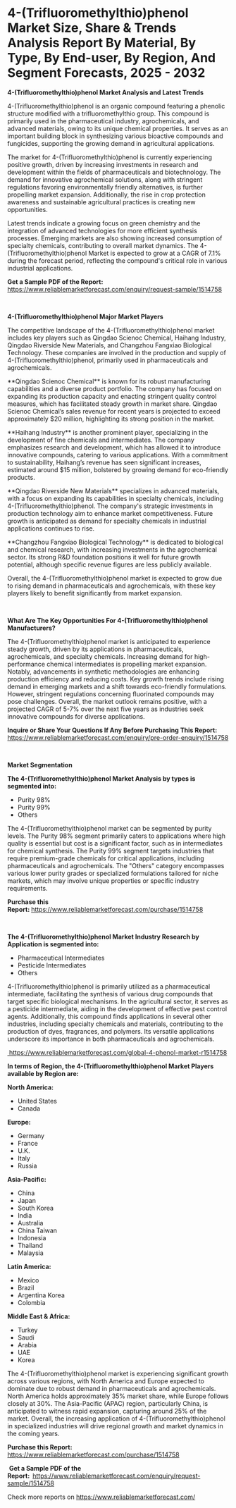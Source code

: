 <p><h1>4-(Trifluoromethylthio)phenol Market Size, Share & Trends Analysis Report By Material, By Type, By End-user, By Region, And Segment Forecasts, 2025 - 2032</h1></p><p><strong>4-(Trifluoromethylthio)phenol Market Analysis and Latest Trends</strong></p>
<p><p>4-(Trifluoromethylthio)phenol is an organic compound featuring a phenolic structure modified with a trifluoromethylthio group. This compound is primarily used in the pharmaceutical industry, agrochemicals, and advanced materials, owing to its unique chemical properties. It serves as an important building block in synthesizing various bioactive compounds and fungicides, supporting the growing demand in agricultural applications.</p><p>The market for 4-(Trifluoromethylthio)phenol is currently experiencing positive growth, driven by increasing investments in research and development within the fields of pharmaceuticals and biotechnology. The demand for innovative agrochemical solutions, along with stringent regulations favoring environmentally friendly alternatives, is further propelling market expansion. Additionally, the rise in crop protection awareness and sustainable agricultural practices is creating new opportunities.</p><p>Latest trends indicate a growing focus on green chemistry and the integration of advanced technologies for more efficient synthesis processes. Emerging markets are also showing increased consumption of specialty chemicals, contributing to overall market dynamics. The 4-(Trifluoromethylthio)phenol Market is expected to grow at a CAGR of 7.1% during the forecast period, reflecting the compound's critical role in various industrial applications.</p></p>
<p><strong>Get a Sample PDF of the Report:&nbsp;</strong> <a href="https://www.reliablemarketforecast.com/enquiry/request-sample/1514758?utm_campaign=1170&utm_medium=2&utm_source=Github&utm_content=ia&utm_term=17012025&utm_id=4-trifluoromethylthiophenol">https://www.reliablemarketforecast.com/enquiry/request-sample/1514758</a></p>
<p>&nbsp;</p>
<p><strong>4-(Trifluoromethylthio)phenol Major Market Players</strong></p>
<p><p>The competitive landscape of the 4-(Trifluoromethylthio)phenol market includes key players such as Qingdao Scienoc Chemical, Haihang Industry, Qingdao Riverside New Materials, and Changzhou Fangxiao Biological Technology. These companies are involved in the production and supply of 4-(Trifluoromethylthio)phenol, primarily used in pharmaceuticals and agrochemicals.</p><p>**Qingdao Scienoc Chemical** is known for its robust manufacturing capabilities and a diverse product portfolio. The company has focused on expanding its production capacity and enacting stringent quality control measures, which has facilitated steady growth in market share. Qingdao Scienoc Chemical’s sales revenue for recent years is projected to exceed approximately $20 million, highlighting its strong position in the market.</p><p>**Haihang Industry** is another prominent player, specializing in the development of fine chemicals and intermediates. The company emphasizes research and development, which has allowed it to introduce innovative compounds, catering to various applications. With a commitment to sustainability, Haihang’s revenue has seen significant increases, estimated around $15 million, bolstered by growing demand for eco-friendly products.</p><p>**Qingdao Riverside New Materials** specializes in advanced materials, with a focus on expanding its capabilities in specialty chemicals, including 4-(Trifluoromethylthio)phenol. The company's strategic investments in production technology aim to enhance market competitiveness. Future growth is anticipated as demand for specialty chemicals in industrial applications continues to rise.</p><p>**Changzhou Fangxiao Biological Technology** is dedicated to biological and chemical research, with increasing investments in the agrochemical sector. Its strong R&D foundation positions it well for future growth potential, although specific revenue figures are less publicly available.</p><p>Overall, the 4-(Trifluoromethylthio)phenol market is expected to grow due to rising demand in pharmaceuticals and agrochemicals, with these key players likely to benefit significantly from market expansion.</p></p>
<p>&nbsp;</p>
<p><strong>What Are The Key Opportunities For 4-(Trifluoromethylthio)phenol Manufacturers?</strong></p>
<p><p>The 4-(Trifluoromethylthio)phenol market is anticipated to experience steady growth, driven by its applications in pharmaceuticals, agrochemicals, and specialty chemicals. Increasing demand for high-performance chemical intermediates is propelling market expansion. Notably, advancements in synthetic methodologies are enhancing production efficiency and reducing costs. Key growth trends include rising demand in emerging markets and a shift towards eco-friendly formulations. However, stringent regulations concerning fluorinated compounds may pose challenges. Overall, the market outlook remains positive, with a projected CAGR of 5-7% over the next five years as industries seek innovative compounds for diverse applications.</p></p>
<p><strong>Inquire or Share Your Questions If Any Before Purchasing This Report:</strong> <a href="https://www.reliablemarketforecast.com/enquiry/pre-order-enquiry/1514758?utm_campaign=1170&utm_medium=2&utm_source=Github&utm_content=ia&utm_term=17012025&utm_id=4-trifluoromethylthiophenol">https://www.reliablemarketforecast.com/enquiry/pre-order-enquiry/1514758</a></p>
<p>&nbsp;</p>
<p><strong>Market Segmentation</strong></p>
<p><strong>The 4-(Trifluoromethylthio)phenol Market Analysis by types is segmented into:</strong></p>
<p><ul><li>Purity 98%</li><li>Purity 99%</li><li>Others</li></ul></p>
<p><p>The 4-(Trifluoromethylthio)phenol market can be segmented by purity levels. The Purity 98% segment primarily caters to applications where high quality is essential but cost is a significant factor, such as in intermediates for chemical synthesis. The Purity 99% segment targets industries that require premium-grade chemicals for critical applications, including pharmaceuticals and agrochemicals. The "Others" category encompasses various lower purity grades or specialized formulations tailored for niche markets, which may involve unique properties or specific industry requirements.</p></p>
<p><strong>Purchase this Report:&nbsp;</strong><a href="https://www.reliablemarketforecast.com/purchase/1514758?utm_campaign=1170&utm_medium=2&utm_source=Github&utm_content=ia&utm_term=17012025&utm_id=4-trifluoromethylthiophenol">https://www.reliablemarketforecast.com/purchase/1514758</a></p>
<p>&nbsp;</p>
<p><strong>The 4-(Trifluoromethylthio)phenol Market Industry Research by Application is segmented into:</strong></p>
<p><ul><li>Pharmaceutical Intermediates</li><li>Pesticide Intermediates</li><li>Others</li></ul></p>
<p><p>4-(Trifluoromethylthio)phenol is primarily utilized as a pharmaceutical intermediate, facilitating the synthesis of various drug compounds that target specific biological mechanisms. In the agricultural sector, it serves as a pesticide intermediate, aiding in the development of effective pest control agents. Additionally, this compound finds applications in several other industries, including specialty chemicals and materials, contributing to the production of dyes, fragrances, and polymers. Its versatile applications underscore its importance in both pharmaceuticals and agrochemicals.</p></p>
<p><a href="https://www.reliablemarketforecast.com/global-4-phenol-market-r1514758?utm_campaign=1170&utm_medium=2&utm_source=Github&utm_content=ia&utm_term=17012025&utm_id=4-trifluoromethylthiophenol">&nbsp;https://www.reliablemarketforecast.com/global-4-phenol-market-r1514758</a></p>
<p><strong>In terms of Region, the 4-(Trifluoromethylthio)phenol Market Players available by Region are:</strong></p>
<p>
    <p> <strong> North America: </strong>
        <ul>
            <li>United States</li>
            <li>Canada</li>
        </ul>
        </p> 
    <p> <strong> Europe: </strong>
        <ul>
            <li>Germany</li>
            <li>France</li>
            <li>U.K.</li>
            <li>Italy</li>
            <li>Russia</li>
        </ul>
        </p> 
    <p> <strong> Asia-Pacific: </strong>
        <ul>
            <li>China</li>
            <li>Japan</li>
            <li>South Korea</li>
            <li>India</li>
            <li>Australia</li>
            <li>China Taiwan</li>
            <li>Indonesia</li>
            <li>Thailand</li>
            <li>Malaysia</li>
        </ul>
        </p> 
    <p> <strong> Latin America: </strong>
        <ul>
            <li>Mexico</li>
            <li>Brazil</li>
            <li>Argentina Korea</li>
            <li>Colombia</li>
        </ul>
        </p> 
    <p> <strong> Middle East & Africa: </strong>
        <ul>
            <li>Turkey</li>
            <li>Saudi</li>
            <li>Arabia</li>
            <li>UAE</li>
            <li>Korea</li>
        </ul>
    </p>
    </p>
<p><p>The 4-(Trifluoromethylthio)phenol market is experiencing significant growth across various regions, with North America and Europe expected to dominate due to robust demand in pharmaceuticals and agrochemicals. North America holds approximately 35% market share, while Europe follows closely at 30%. The Asia-Pacific (APAC) region, particularly China, is anticipated to witness rapid expansion, capturing around 25% of the market. Overall, the increasing application of 4-(Trifluoromethylthio)phenol in specialized industries will drive regional growth and market dynamics in the coming years.</p></p>
<p><strong>Purchase this Report: </strong><a href="https://www.reliablemarketforecast.com/purchase/1514758?utm_campaign=1170&utm_medium=2&utm_source=Github&utm_content=ia&utm_term=17012025&utm_id=4-trifluoromethylthiophenol">https://www.reliablemarketforecast.com/purchase/1514758</a></p>
<p>&nbsp;<strong>Get a Sample PDF of the Report:&nbsp;&nbsp;</strong><a href="https://www.reliablemarketforecast.com/enquiry/request-sample/1514758?utm_campaign=1170&utm_medium=2&utm_source=Github&utm_content=ia&utm_term=17012025&utm_id=4-trifluoromethylthiophenol">https://www.reliablemarketforecast.com/enquiry/request-sample/1514758</a></p>
<p><strong></strong></p>
<p>Check more reports on <a href="https://www.reliablemarketforecast.com/?utm_campaign=1170&utm_medium=2&utm_source=Github&utm_content=ia&utm_term=17012025&utm_id=4-trifluoromethylthiophenol">https://www.reliablemarketforecast.com/</a></p>